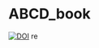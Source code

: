 # ABCD_book
[![DOI](https://zenodo.org/badge/193107582.svg)](https://zenodo.org/badge/latestdoi/193107582)
re
